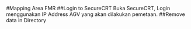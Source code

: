 #Mapping Area FMR
##Login to SecureCRT
Buka SecureCRT, Login menggunakan IP Address AGV yang akan dilakukan pemetaan.
##Remove data in Directory
